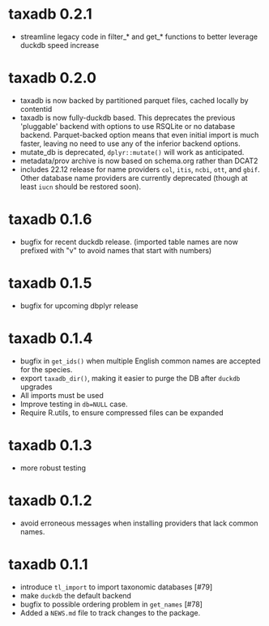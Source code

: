 # taxadb 0.2.1

* streamline legacy code in filter_* and get_* functions to better leverage duckdb speed increase

# taxadb 0.2.0

* taxadb is now backed by partitioned parquet files, cached locally by contentid
* taxadb is now fully-duckdb based. This deprecates the previous 'pluggable' backend
  with options to use RSQLite or no database backend. Parquet-backed option means that
  even initial import is much faster, leaving no need to use any of the inferior 
  backend options.
* mutate_db is deprecated, `dplyr::mutate()` will work as anticipated.
* metadata/prov archive is now based on schema.org rather than DCAT2
* includes 22.12 release for name providers `col`, `itis`, `ncbi`, `ott`, and `gbif`.
  Other database name providers are currently deprecated (though at least `iucn` should be restored soon).

# taxadb 0.1.6

* bugfix for recent duckdb release. 
(imported table names are now prefixed with "v" to avoid names that start with numbers)


# taxadb 0.1.5

* bugfix for upcoming dbplyr release

# taxadb 0.1.4

* bugfix in `get_ids()` when multiple English common names are accepted for the species.
* export `taxadb_dir()`, making it easier to purge the DB after `duckdb` upgrades
* All imports must be used
* Improve testing in `db=NULL` case.
* Require R.utils, to ensure compressed files can be expanded

# taxadb 0.1.3

* more robust testing

# taxadb 0.1.2

* avoid erroneous messages when installing providers that lack common names.

# taxadb 0.1.1

* introduce `tl_import` to import taxonomic databases [#79]
* make `duckdb` the default backend
* bugfix to possible ordering problem in `get_names` [#78]
* Added a `NEWS.md` file to track changes to the package.
